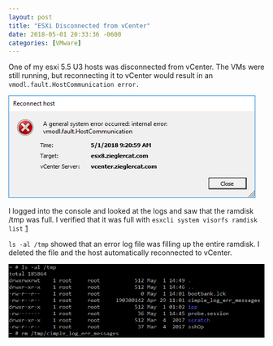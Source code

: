 ```yaml
---
layout: post
title: "ESXi Disconnected from vCenter"
date: 2018-05-01 20:33:36 -0600
categories: [VMware]
---
```


One of my esxi 5.5 U3 hosts was disconnected from vCenter. The VMs were still running, but reconnecting it to vCenter would result in an `vmodl.fault.HostCommunication error.`

![vmodl-fault-hostcomm.png](/assets/2018/05/vmodl-fault-hostcomm.png)

I logged into the console and looked at the logs and saw that the ramdisk /tmp was full. I verified that it was full with `esxcli system visorfs ramdisk list` [1](https://communities.vmware.com/thread/472385)

`ls -al /tmp` showed that an error log file was filling up the entire ramdisk. I deleted the file and the host automatically reconnected to vCenter.

![del-log-file](/assets/2018/05/del-log-file.png)
